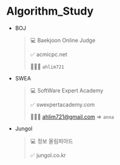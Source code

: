 # Algorithm_Study

* BOJ

  > 💻 Baekjoon Online Judge
  >
  > ✅ acmicpc.net
  >
  > 💁🏻‍♀️ `ahlim721`
* SWEA

  > 💻 SoftWare Expert Academy
  >
  > ✅ swexpertacademy.com
  >
  > 💁🏻‍♀️ ahlim721@gmail.com => `anna`
* Jungol

  > 💻 정보 올림피아드
  >
  > ✅ jungol.co.kr